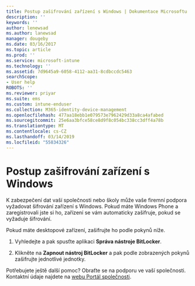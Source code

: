 ```yaml
---
title: Postup zašifrování zařízení s Windows | Dokumentace Microsoftu
description: ''
keywords: ''
author: lenewsad
ms.author: lanewsad
manager: dougeby
ms.date: 03/16/2017
ms.topic: article
ms.prod: ''
ms.service: microsoft-intune
ms.technology: ''
ms.assetid: 7d9645a9-6058-4112-aa31-8cdbccdc5463
searchScope:
- User help
ROBOTS: ''
ms.reviewer: priyar
ms.suite: ems
ms.custom: intune-enduser
ms.collection: M365-identity-device-management
ms.openlocfilehash: 477aa18ebb1e079573e7962429d33a8ca4afabed
ms.sourcegitcommit: 25e6aa3bfce58ce8d9f8c054bc338cc3dff4a78b
ms.translationtype: MT
ms.contentlocale: cs-CZ
ms.lasthandoff: 03/14/2019
ms.locfileid: "55834326"
---
```

# <a name="how-to-encrypt-your-windows-device"></a>Postup zašifrování zařízení s Windows

K zabezpečení dat vaší společnosti nebo školy může vaše firemní podpora vyžadovat šifrování zařízení s Windows. Pokud máte Windows Phone a zaregistrovali jste si ho, zařízení se vám automaticky zašifruje, pokud se vyžaduje šifrování.

Pokud máte desktopové zařízení, zašifrujte ho podle pokynů níže.

1.  Vyhledejte a pak spusťte aplikaci **Správa nástroje BitLocker**.

2.  Klikněte na **Zapnout nástroj BitLocker** a pak podle zobrazených pokynů zašifrujte jednotlivé jednotky.

Potřebujete ještě další pomoc? Obraťte se na podporu ve vaší společnosti. Kontaktní údaje najdete na [webu Portál společnosti](https://go.microsoft.com/fwlink/?linkid=2010980).
